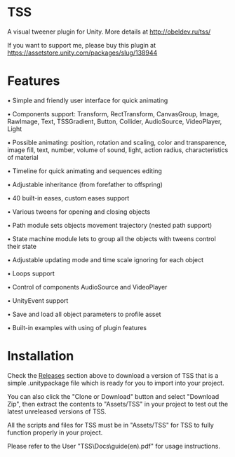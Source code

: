 # TSS
A visual tweener plugin for Unity. More details at http://obeldev.ru/tss/

If you want to support me, please buy this plugin at https://assetstore.unity.com/packages/slug/138944

# Features
• Simple and friendly user interface for quick animating

• Components support: Transform, RectTransform, CanvasGroup, Image, RawImage, Text, TSSGradient, Button, Collider, AudioSource, VideoPlayer, Light

• Possible animating: position, rotation and scaling, color and transparence, image fill, text, number, volume of sound, light, action radius, characteristics of material

• Timeline for quick animating and sequences editing

• Adjustable inheritance (from forefather to offspring)

• 40 built-in eases, custom eases support

• Various tweens for opening and closing objects

• Path module sets objects movement trajectory (nested path support)

• State machine module lets to group all the objects with tweens control their state

• Adjustable updating mode and time scale ignoring for each object

• Loops support

• Control of components AudioSource and VideoPlayer

• UnityEvent support

• Save and load all object parameters to profile asset

• Built-in examples with using of plugin features

# Installation
Check the [Releases](https://github.com/ObelardO/TSS2.0/releases) section above to download a version of TSS that is a simple .unitypackage file which is ready for you to import into your project. 

You can also click the "Clone or Download" button and select "Download Zip", then extract the contents to "Assets/TSS" in your project to test out the latest unreleased versions of TSS.

All the scripts and files for TSS must be in "Assets/TSS" for TSS to fully function properly in your project.

Please refer to the User "TSS\Docs\guide(en).pdf" for usage instructions.
